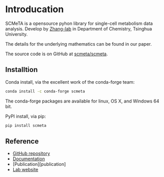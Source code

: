 # Introducation

SCMeTA is a opensource pyhon library for single-cell metabolism data analysis. Develop by [Zhang-lab][lab] in Department of Chemistry, Tsinghua University.

The details for the underlying mathematics can be found in our paper.

The source code is on GitHub at [scmeta/scmeta][github].

## Installtion

Conda install, via the excellent work of the conda-forge team:

```bash
conda install -c conda-forge scmeta
```

The conda-forge packages are available for linux, OS X, and Windows 64 bit.

PyPI install, via pip:

```bash
pip install scmeta
```

## Reference

- [GitHub repository][github]
- [Documentation][docs]
- [Publication][publication]
- [Lab website][lab]

[github]: https://github.com/scmeta/scmeta
[docs]: https://www.sc-meta.com
[lab]: https://www.xrzhanggroup.com